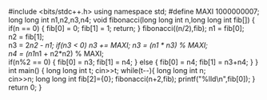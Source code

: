 #include <bits/stdc++.h>
using namespace std;
#define MAXI 1000000007;
long long int n1,n2,n3,n4;
void fibonacci(long long int n,long long int fib[])
{
    if(n == 0)
    {
        fib[0] = 0;
        fib[1] = 1;
        return;
    }
    fibonacci((n/2),fib);
    n1 = fib[0];             
    n2 = fib[1];             
    n3 = 2*n2 - n1;
    if(n3 < 0)
        n3 += MAXI;
    n3 = (n1 * n3) % MAXI;      
    n4 = (n1*n1 + n2*n2) % MAXI;  
    if(n%2 == 0)
    {
        fib[0] = n3;
        fib[1] = n4;
    }
    else
    {
        fib[0] = n4;
        fib[1] = n3+n4;
    }
}
int main()
{
    long long int t;
    cin>>t;
    while(t--){
          long long int n;        
          cin>>n;
          long long int fib[2]={0};
          fibonacci(n+2,fib);
          printf("%lld\n",fib[0]);
    }
    return 0;
}
